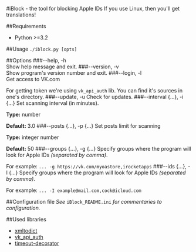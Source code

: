 #iBlock - the tool for blocking Apple IDs
If you use Linux, then you'll get translations!

##Requirements
* Python >=3.2

##Usage
`./iblock.py [opts]`

##Options
###--help, -h            
Show help message and exit.
###--version, -v         
Show program's version number and exit.
###--login, -l        
Get access to VK.com

For getting token we're using `vk_api_auth` lib. You can find it's sources in one's directory.
###--update, -u
Check for updates.
###--interval {...}, -i {...}
Set scanning interval (in minutes).

**Type:** number

**Default:** 3.0
###--posts {...}, -p {...}
Set posts limit for scanning

**Type:** integer number

**Default:** 50
###--groups {...}, -g {...}
Specify groups where the program will look for Apple IDs *(separated by comma)*.

For example: `... -g https://vk.com/myoastore,irocketapps`
###--ids {...}, -I {...}
Specify groups where the program will look for Apple IDs *(separated by comma)*.

For example: `... -I example@mail.com,cock@icloud.com`

##Configuration file
*See* `iBlock_README.ini` *for commentaries to configuration.*

##Used libraries
* [xmltodict](https://github.com/martinblech/xmltodict)
* [vk_api_auth](https://github.com/dzhioev/vk_api_auth)
* [timeout-decorator](https://github.com/pnpnpn/timeout-decorator)